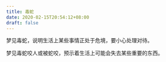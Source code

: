 ```yaml
---
title: 毒蛇
date: 2020-02-15T20:54:12+08:00
draft: false
---
```


梦见毒蛇，说明生活上某些事情正处于危境，要小心处理对待。<br>


梦见毒蛇咬人或被蛇咬，预示着生活上可能会失去某些重要的东西。<br>
